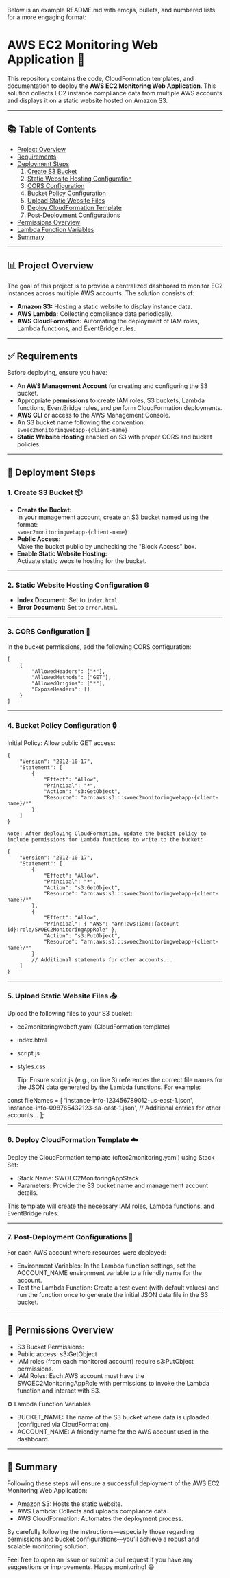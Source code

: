 Below is an example README.md with emojis, bullets, and numbered lists for a more engaging format:

# AWS EC2 Monitoring Web Application 🚀

This repository contains the code, CloudFormation templates, and documentation to deploy the **AWS EC2 Monitoring Web Application**. This solution collects EC2 instance compliance data from multiple AWS accounts and displays it on a static website hosted on Amazon S3.

---

## 📚 Table of Contents

- [Project Overview](#project-overview)
- [Requirements](#requirements)
- [Deployment Steps](#deployment-steps)
  1. [Create S3 Bucket](#1-create-s3-bucket)
  2. [Static Website Hosting Configuration](#2-static-website-hosting-configuration)
  3. [CORS Configuration](#3-cors-configuration)
  4. [Bucket Policy Configuration](#4-bucket-policy-configuration)
  5. [Upload Static Website Files](#5-upload-static-website-files)
  6. [Deploy CloudFormation Template](#6-deploy-cloudformation-template)
  7. [Post-Deployment Configurations](#7-post-deployment-configurations)
- [Permissions Overview](#permissions-overview)
- [Lambda Function Variables](#lambda-function-variables)
- [Summary](#summary)

---

## 📊 Project Overview

The goal of this project is to provide a centralized dashboard to monitor EC2 instances across multiple AWS accounts. The solution consists of:

- **Amazon S3:** Hosting a static website to display instance data.
- **AWS Lambda:** Collecting compliance data periodically.
- **AWS CloudFormation:** Automating the deployment of IAM roles, Lambda functions, and EventBridge rules.

---

## ✅ Requirements

Before deploying, ensure you have:

- An **AWS Management Account** for creating and configuring the S3 bucket.
- Appropriate **permissions** to create IAM roles, S3 buckets, Lambda functions, EventBridge rules, and perform CloudFormation deployments.
- **AWS CLI** or access to the AWS Management Console.
- An S3 bucket name following the convention:  
  `swoec2monitoringwebapp-{client-name}`
- **Static Website Hosting** enabled on S3 with proper CORS and bucket policies.

---

## 🔧 Deployment Steps

### 1. Create S3 Bucket 📦

- **Create the Bucket:**  
  In your management account, create an S3 bucket named using the format:  
  `swoec2monitoringwebapp-{client-name}`
- **Public Access:**  
  Make the bucket public by unchecking the "Block Access" box.
- **Enable Static Website Hosting:**  
  Activate static website hosting for the bucket.

---

### 2. Static Website Hosting Configuration 🌐

- **Index Document:** Set to `index.html`.
- **Error Document:** Set to `error.html`.

---

### 3. CORS Configuration 🔄

In the bucket permissions, add the following CORS configuration:

```
[
    {
        "AllowedHeaders": ["*"],
        "AllowedMethods": ["GET"],
        "AllowedOrigins": ["*"],
        "ExposeHeaders": []
    }
]
```
---

### 4. Bucket Policy Configuration 🔒

Initial Policy: Allow public GET access:
```
{
    "Version": "2012-10-17",
    "Statement": [
        {
            "Effect": "Allow",
            "Principal": "*",
            "Action": "s3:GetObject",
            "Resource": "arn:aws:s3:::swoec2monitoringwebapp-{client-name}/*"
        }
    ]
}
```
	Note: After deploying CloudFormation, update the bucket policy to include permissions for Lambda functions to write to the bucket:
```
{
    "Version": "2012-10-17",
    "Statement": [
        {
            "Effect": "Allow",
            "Principal": "*",
            "Action": "s3:GetObject",
            "Resource": "arn:aws:s3:::swoec2monitoringwebapp-{client-name}/*"
        },
        {
            "Effect": "Allow",
            "Principal": { "AWS": "arn:aws:iam::{account-id}:role/SWOEC2MonitoringAppRole" },
            "Action": "s3:PutObject",
            "Resource": "arn:aws:s3:::swoec2monitoringwebapp-{client-name}/*"
        }
        // Additional statements for other accounts...
    ]
}
```
---

### 5. Upload Static Website Files 📤

Upload the following files to your S3 bucket:
- ec2monitoringwebcft.yaml (CloudFormation template)
- index.html
- script.js
- styles.css

	Tip: Ensure script.js (e.g., on line 3) references the correct file names for the JSON data generated by the Lambda functions. For example:

const fileNames = [
    'instance-info-123456789012-us-east-1.json',
    'instance-info-098765432123-sa-east-1.json',
    // Additional entries for other accounts...
];

---

### 6. Deploy CloudFormation Template ☁️

Deploy the CloudFormation template (cftec2monitoring.yaml) using Stack Set:
- Stack Name: SWOEC2MonitoringAppStack
- Parameters: Provide the S3 bucket name and management account details.

This template will create the necessary IAM roles, Lambda functions, and EventBridge rules.

---

### 7. Post-Deployment Configurations 🔄

For each AWS account where resources were deployed:
- Environment Variables:
In the Lambda function settings, set the ACCOUNT_NAME environment variable to a friendly name for the account.
- Test the Lambda Function:
Create a test event (with default values) and run the function once to generate the initial JSON data file in the S3 bucket.

---

## 🔐 Permissions Overview

- S3 Bucket Permissions:
- Public access: s3:GetObject
- IAM roles (from each monitored account) require s3:PutObject permissions.
- IAM Roles:
Each AWS account must have the SWOEC2MonitoringAppRole with permissions to invoke the Lambda function and interact with S3.

⚙️ Lambda Function Variables

- BUCKET_NAME:
The name of the S3 bucket where data is uploaded (configured via CloudFormation).
- ACCOUNT_NAME:
A friendly name for the AWS account used in the dashboard.

---

## 📌 Summary

Following these steps will ensure a successful deployment of the AWS EC2 Monitoring Web Application:
- Amazon S3: Hosts the static website.
- AWS Lambda: Collects and uploads compliance data.
- AWS CloudFormation: Automates the deployment process.

By carefully following the instructions—especially those regarding permissions and bucket configurations—you’ll achieve a robust and scalable monitoring solution.

Feel free to open an issue or submit a pull request if you have any suggestions or improvements. Happy monitoring! 😄
